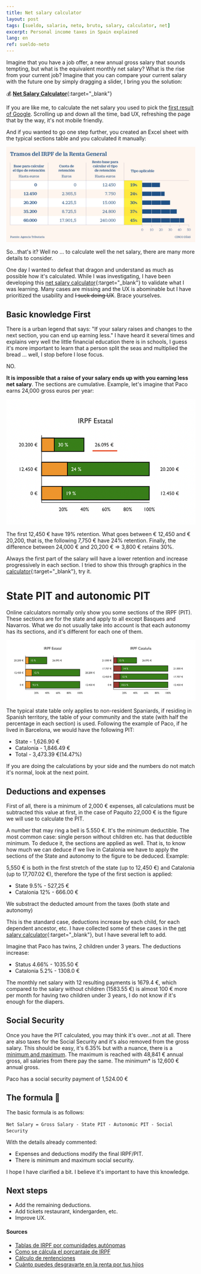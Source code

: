 ```yaml
---
title: Net salary calculator
layout: post
tags: [sueldo, salario, neto, bruto, salary, calculator, net]
excerpt: Personal income taxes in Spain explained
lang: en
ref: sueldo-neto
---
```


Imagine that you have a job offer, a new annual gross salary that sounds tempting, but what is the equivalent monthly net salary? What is the rise from your current job? Imagine that you can compare your current salary with the future one by simply dragging a slider, I bring you the solution:

:moneybag: [**Net Salary Calculator**](https://tusueldoneto.pallares.me){:target="\_blank"}

If you are like me, to calculate the net salary you used to pick the [first result of Google](https://cincodias.elpais.com/herramientas/calculadora-sueldo-neto/). Scrolling up and down all the time, bad UX, refreshing the page that by the way, it's not mobile friendly.

And if you wanted to go one step further, you created an Excel sheet with the typical sections table and you calculated it manually:

![Estatal IPRF sections](../images/tramos.jpg)

So...that's it? Well no ... to calculate well the net salary, there are many more details to consider.

One day I wanted to defeat that dragon and understand as much as possible how it's calculated. While I was investigating, I have been developing this [net salary calculator](https://tusueldoneto.pallares.me){:target="\_blank"} to validate what I was learning. Many cases are missing and the UX is abominable but I have prioritized the usability and ~~I suck doing UX~~. Brace yourselves.

## Basic knowledge First

There is a urban legend that says: "If your salary raises and changes to the next section, you can end up earning less." I have heard it several times and explains very well the little financial education there is in schools, I guess it's more important to learn that a person split the seas and multiplied the bread ... well, I stop before I lose focus.

NO.

**It is impossible that a raise of your salary ends up with you earning less net salary**. The sections are cumulative. Example, let's imagine that Paco earns 24,000 gross euros per year:

![Explanted sections](../images/tramosExplicados.png)

The first 12,450 € have 19% retention. What goes between € 12,450 and € 20,200, that is, the following 7,750 € have 24% retention. Finally, the difference between 24,000 € and 20,200 € => 3,800 € retains 30%.

Always the first part of the salary will have a lower retention and increase progressively in each section. I tried to show this through graphics in the [calculator](https://tusueldoneto.pallares.me){:target="\_blank"}, try it.

# State PIT and autonomic PIT

Online calculators normally only show you some sections of the IRPF (PIT). These sections are for the state and apply to all except Basques and Navarros. What we do not usually take into account is that each autonomy has its sections, and it's different for each one of them.

![Catalan sections](../images/dosTramos.png)

The typical state table only applies to non-resident Spaniards, if residing in Spanish territory, the table of your community and the state (with half the percentage in each section) is used. Following the example of Paco, if he lived in Barcelona, we would have the following PIT:

- State - 1,626.90 €
- Catalonia - 1,846.49 €
- Total - 3,473.39 €(14.47%)

If you are doing the calculations by your side and the numbers do not match it's normal, look at the next point.

## Deductions and expenses

First of all, there is a minimum of 2,000 € expenses, all calculations must be subtracted this value at first, in the case of Paquito 22,000 € is the figure we will use to calculate the PIT.

A number that may ring a bell is 5.550 €. It's the minimum deductible. The most common case: single person without children etc. has that deductible minimum. To deduce it, the sections are applied as well. That is, to know how much we can deduce if we live in Catalonia we have to apply the sections of the State and autonomy to the figure to be deduced. Example:

5,550 € is both in the first stretch of the state (up to 12,450 €) and Catalonia (up to 17,707.02 €), therefore the type of the first section is applied:

- State 9.5% - 527,25 €
- Catalonia 12% - 666.00 €

We substract the deducted amount from the taxes (both state and autonomy)

This is the standard case, deductions increase by each child, for each dependent ancestor, etc. I have collected some of these cases in the [net salary calculator](https://tusueldoneto.pallares.me){:target="\_blank"}, but I have several left to add.

Imagine that Paco has twins, 2 children under 3 years. The deductions increase:

- Status 4.66% - 1035.50 €
- Catalonia 5.2% - 1308.0 €

The monthly net salary with 12 resulting payments is 1679.4 €, which compared to the salary without children (1583.55 €) is almost 100 € more per month for having two children under 3 years, I do not know if it's enough for the diapers.

## Social Security

Once you have the PIT calculated, you may think it's over...not at all. There are also taxes for the Social Security and it's also removed from the gross salary. This should be easy, it's 6.35% but with a nuance, there is a [minimum and maximum](https://www.campmanyabogados.com/blog/bases-cotizacion). The maximum is reached with 48,841 € annual gross, all salaries from there pay the same. The minimum\* is 12,600 € annual gross.

Paco has a social security payment of 1,524.00 €

## The formula :tada:

The basic formula is as follows:

`Net Salary = Gross Salary - State PIT - Autonomic PIT - Social Security`

With the details already commented:

- Expenses and deductions modify the final IRPF/PIT.
- There is minimum and maximum social security.

I hope I have clarified a bit. I believe it's important to have this knowledge.

## Next steps

- Add the remaining deductions.
- Add tickets restaurant, kindergarden, etc.
- Improve UX.

#### Sources

- [Tablas de IRPF por comunidades autónomas](https://www.businessinsider.es/tablas-irpf-comunidades-autonomas-cuanto-pagas-renta-625415)
- [Como se cálcula el porcantaje de IRPF](https://ekuatio.com/como-se-calcula-el-porcentaje-de-irpf-en-la-nomina/)
- [Cálculo de rentenciones](https://www2.agenciatributaria.gob.es/wlpl/PRET-R170/index.zul)
- [Cuánto puedes desgravarte en la renta por tus hijos](https://www.finect.com/usuario/Josetrecet/articulos/hijos-declaracion-renta)
